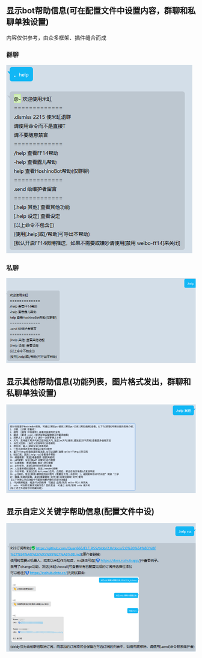 ## 显示bot帮助信息(可在配置文件中设置内容，群聊和私聊单独设置)

内容仅供参考，由众多框架、插件缝合而成

### 群聊
![](images/botmanage_help_group.png)

### 私聊
![](images/botmanage_help_private.png)

## 显示其他帮助信息(功能列表，图片格式发出，群聊和私聊单独设置)

![](images/botmanage_help_others.png)

## 显示自定义关键字帮助信息(配置文件中设)

![](images/botmanage_help_custom.png)